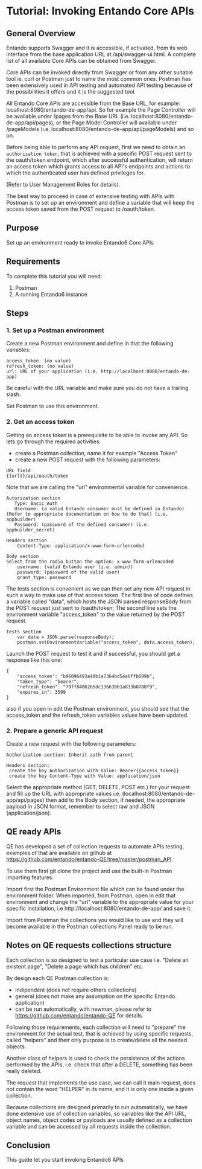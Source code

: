 
# Tutorial: Invoking Entando Core APIs

## General Overview

Entando supports Swagger and it is accessible, if activated, from its web
interface from the base application URL at /api/swagger-ui.html.
A complete list of all available Core APIs can be obtained from Swagger.

Core APIs can be invoked directly from Swagger or from any other suitable tool
ie. curl or Postman just to name the most common ones.
Postman has been extensively used in API testing and automated API testing because of the
possibilities it offers and it is the suggested tool.

All Entando Core APIs are accessible from the Base URL, for example:
localhost:8080/entando-de-app/api.
So for example the Page Controller will be available under /pages from the Base URL (i.e. localhost:8080/entando-de-app/api/pages), or the Page Model Controller
will available under /pageModels (i.e. localhost:8080/entando-de-app/api/pageModels)
and so on.

Before being able to perform any API request, first we need to obtain an `authorization token`, that is achieved with a specific POST request sent to the oauth/token endpoint, which after successful authentication, will return an access token which grants access to all API's endpoints and actions to which the authenticated user has defined privileges for.

(Refer to User Management Roles for details).

The best way to proceed in case of extensive testing with APIs with Postman is to set up an environment and define a variable that will keep the access token saved from the POST request to /oauth/token.

## Purpose
Set up an environment ready to invoke Entando6 Core APIs

## Requirements

To complete this tutorial you will need:
1. Postman
2. A running Entando6 instance

## Steps

### 1. Set up a Postman environment
Create a new Postman environment and define in that the following variables:
```
access_token: (no value)
refresh_token: (no value)
url: URL of your application (i.e. http://localhost:8080/entando-de-app)
```

Be careful with the URL variable and make sure you do not have a trailing slash.

Set Postman to use this environment.


### 2. Get an access token

Getting an access token is a prerequisite to be able to invoke any API. So lets go through the required activities.

* create a Postman collection, name it for example "Access Token"
* create a new POST request with the following parameters:

```
URL field
{{url}}/api/oauth/token
```
Note that we are calling the "url" environmental variable for convenience.

```
Autorization section
   Type: Basic Auth
   Username: (a valid Entando consumer must be defined in Entando) (Refer to appropriate documentation on how to do that) (i.e. appbuilder)
   Password: (password of the defined consumer) (i.e. appbuilder_secret)
```

```
Headers section
	Content-Type: application/x-www-form-urlencoded
```

```
Body section
Select from the radio button the option: x-www-form-urlencoded
	username: (valid Entando user (i.e. admin))
	password: (password of the valid user)
	grant_type: password
```

The tests section is convenient as we can then set any new API request in such a way to make use of that access token.
The first line of code defines a variable called "data", which hosts the JSON parsed responseBody from the POST request just sent to /oauth/token;
The second line sets the environment variable "access_token" to the value returned by the POST request.

```
Tests section
	var data = JSON.parse(responseBody);
	postman.setEnvironmentVariable("access_token", data.access_token);
```

Launch the POST request to test it and if successful, you should get a response like this one:

```
{
    "access_token": "b96096493a40b1a7364bd54a6ffb609b",
    "token_type": "bearer",
    "refresh_token": "79ff84062b5dc13663961a833b0788f9",
    "expires_in": 3599
}
```
also if you open in edit the Postman environment, you should see that the access_token and the refresh_token variables values have been updated.

### 2. Prepare a generic API request

Create a new request with the following parameters:

```
Authorization section: Inherit auth from parent
```

```
Headers section:
 create the key Authorization with Value: Bearer{{access_token}}
 create the key Content-Type with Value: application/json
```


Select the appropriate method (GET, DELETE, POST etc.) for your request
and fill up the URL with appropriate values i.e. (localhost:8080/entando-de-app/api/pages) then add to the Body section, if needed, the appropriate payload in JSON format,
remember to select raw and JSON (application/json).

## QE ready APIs
QE has developed a set of collection requests to automate APIs testing, examples of that are available on github at https://github.com/entando/entando-QE/tree/master/postman_API.

To use them first git clone the project and use the built-in Postman importing features.

Import first the Postman Environment file which can be found under the environment folder.
When imported, from Postman, open in edit that environment and change the "url" variable to the appropriate value for your specific installation, i.e http://localhost:8080/entando-de-app/ and save it.

Import from Postman the collections you would like to use and they will become available in the Postman collections Panel ready to be run.


## Notes on QE requests collections structure
Each collection is so designed to test a particular use case i.e. "Delete an existent page", "Delete a page which has children" etc.

By design each QE Postman collection is:
* indipendent (does not require others collections)
* general (does not make any assumption on the specific Entando application)
* can be run automatically, with newman, please refer to https://github.com/entando/entando-QE for details.


Following those requirements, each collection will need to "prepare" the environment for the actual test, that is achieved by using specific requests, called "helpers" and their only purpose is to create/delete all the needed objects.

Another class of helpers is used to check the persistence of the actions performed by the APIs, i.e. check that after a DELETE, something has been really deleted.

The request that implements the use case, we can call it main request, does not contain the word "HELPER" in its name, and it is only one inside a given collection.

Because collections are designed primarily to run automatically, we have done extensive use of collection variables, so variables like the API URL, object names, object codes or payloads are usually defined as a collection variable and can be accessed by all requests inside the collection.


## Conclusion

This guide let you start invoking Entando6 APIs
